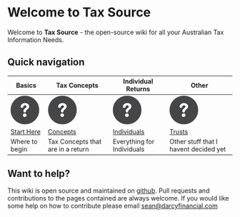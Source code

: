 # Welcome to Tax Source

Welcome to **Tax Source** - the open-source wiki for all your Australian Tax Information Needs.

## Quick navigation

| Basics             | Tax Concepts              | Individual Returns          | Other                  |
|----------------------------|---------------------------------|-------------------------------|---------------------------|
| ![ITR](/images/ITR.png) | ![PTR](/images/PTR.png) | ![ITR](/images/ITR.png) | ![TTR](/images/TTR.png)  |
| [Start Here](pages/basics) | [Concepts](pages/concepts)       | [Individuals](pages/individuals) | [Trusts](Snowplow-technical-documentation)|
| Where to begin | Tax Concepts that are in a return| Everything for Individuals| Other stuff that I havent decided yet|

## Want to help? 

This wiki is open source and maintained on [github](https://github.com/darcys22/taxwiki). Pull requests and contributions to the pages contained are always welcome. If you would like some help on how to contribute please email sean@darcyfinancial.com

